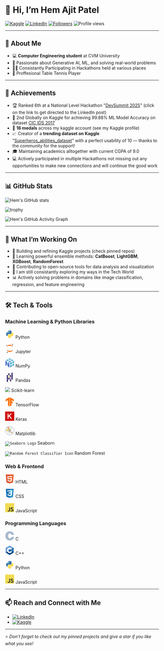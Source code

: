 # 👋 Hi, I’m Hem Ajit Patel

[![Kaggle](https://img.shields.io/badge/Kaggle-Hem%20Ajit%20Patel-20BEFF?logo=kaggle)](https://www.kaggle.com/hemajitpatel)
[![LinkedIn](https://img.shields.io/badge/LinkedIn-Hem%20Patel-0A66C2?logo=linkedin)](https://www.linkedin.com/in/hem-patel19)
[![Followers](https://img.shields.io/github/followers/hemathens?label=Follow&style=social)](https://github.com/hemathens)
![Profile views](https://komarev.com/ghpvc/?username=hemathens)

---

## 🚀 About Me
- 💻 **Computer Engineering student** at CVM University
- 🎯 Passionate about Generative AI, ML, and solving real-world problems
- 👨‍💻 Consistantly Participating in Hackathons held at various places
- 🏓 Proffesional Table Tennis Player 

---

## 🥇 Achievements
- 🏆 Ranked 6th at a National Level Hackathon "[DevSummit 2025](https://www.linkedin.com/posts/hem-patel19_devsummit2025-hackathonexperience-machinelearning-activity-7314547399346081793-Bln2?utm_source=share&utm_medium=member_desktop&rcm=ACoAAFBBtVYB2daWZBo_0kCAOMPXiyf4ocUB4h4)" (click on the link to get directed to the LinkedIn post)
- 🥈 2nd Globally on Kaggle for achieving 99.88% ML Model Accuracy on dataset [CIC IDS 2017](https://www.kaggle.com/datasets/chethuhn/network-intrusion-dataset)
- 🏅 **16 medals** across my kaggle account (see my Kaggle profile)
- 📈 Creator of a **trending dataset on Kaggle** "[Superheros_abilities_dataset](https://www.kaggle.com/datasets/hemajitpatel/superheros-abilities-dataset)" with a perfect usability of 10 — thanks to the community for the support!
- 🎓 Maintaining academics alltogether with current CGPA of 9.0
- 💻 Actively participated in multiple Hackathons not missing out any opportunities to make new connections and will continue the good work

---

## 📊 GitHub Stats

![Hem's GitHub stats](https://github-readme-stats.vercel.app/api?username=hemathens&show_icons=true&count_private=true&theme=radical)

![trophy](https://github-profile-trophy.vercel.app/?username=hemathens)

![Hem's GitHub Activity Graph](https://github-readme-activity-graph.vercel.app/graph?username=hemathens&theme=radical)

---

## 🧠 What I’m Working On
- 🚀 Building and refining Kaggle projects (check pinned repos)
- 🌱 Learning powerful ensemble methods: **CatBoost**, **LightGBM**, **XGBoost**, **RandomForest**
- 🤝 Contributing to open-source tools for data analysis and visualization
- 🧭 I am still consistantly exploring my ways in the Tech World
- 📊 Actively solving problems in domains like image classification, regression, and feature engineering

---

## 🛠️ Tech & Tools

### Machine Learning & Python Libraries

<code><img height="30" src="https://raw.githubusercontent.com/devicons/devicon/master/icons/python/python-original.svg"></code> Python

<code><img height="30" src="https://raw.githubusercontent.com/devicons/devicon/master/icons/jupyter/jupyter-original.svg"></code> Jupyter  

<code><img height="30" src="https://raw.githubusercontent.com/devicons/devicon/master/icons/numpy/numpy-original.svg"></code> NumPy  

<code><img height="30" src="https://raw.githubusercontent.com/devicons/devicon/master/icons/pandas/pandas-original.svg"></code> Pandas  

<code><img height="30" src="https://raw.githubusercontent.com/devicons/devicon/master/icons/scikit-learn/scikit-learn-original.svg"></code> Scikit-learn  

<code><img height="30" src="https://raw.githubusercontent.com/devicons/devicon/master/icons/tensorflow/tensorflow-original.svg"></code> TensorFlow  

<code><img height="30" src="https://raw.githubusercontent.com/devicons/devicon/master/icons/keras/keras-original.svg"></code> Keras  

<code><img height="30" src="https://raw.githubusercontent.com/devicons/devicon/master/icons/matplotlib/matplotlib-original.svg"></code> Matplotlib  

<code><img height="30" alt="Seaborn Logo" src="https://seaborn.pydata.org/_static/logo-wide-lightbg.svg"></code> Seaborn

<code><img height="30" alt="Random Forest Classifier Icon" src="https://cdn-icons-png.flaticon.com/512/6566/6566755.png"></code> Random Forest

### Web & Frontend


<code><img height="30" src="https://raw.githubusercontent.com/devicons/devicon/master/icons/html5/html5-original.svg"></code> HTML

<code><img height="30" src="https://raw.githubusercontent.com/devicons/devicon/master/icons/css3/css3-original.svg"></code> CSS

<code><img height="30" src="https://raw.githubusercontent.com/devicons/devicon/master/icons/javascript/javascript-original.svg"></code> JavaScript 


### Programming Languages


<code><img height="30" src="https://raw.githubusercontent.com/devicons/devicon/master/icons/c/c-original.svg"></code> C

<code><img height="30" src="https://raw.githubusercontent.com/devicons/devicon/master/icons/cplusplus/cplusplus-original.svg"></code> C++

<code><img height="30" src="https://raw.githubusercontent.com/devicons/devicon/master/icons/python/python-original.svg"></code> Python

<code><img height="30" src="https://raw.githubusercontent.com/devicons/devicon/master/icons/javascript/javascript-original.svg"></code> JavaScript  

---

## 📫 Reach and Connect with Me
- [![LinkedIn](https://img.shields.io/badge/LinkedIn-Hem%20Ajit%20Patel-0A66C2?logo=linkedin)](https://www.linkedin.com/in/hem-patel19)  
- [![Kaggle](https://img.shields.io/badge/Kaggle-hemajitpatel-20BEFF?logo=kaggle)](https://www.kaggle.com/hemajitpatel)

---

⭐ _Don’t forget to check out my pinned projects and give a star if you like what you see!_
